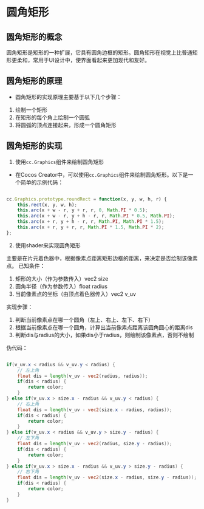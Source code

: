 # 圆角矩形

## 圆角矩形的概念

圆角矩形是矩形的一种扩展，它具有圆角边框的矩形。圆角矩形在视觉上比普通矩形更柔和，常用于UI设计中，使界面看起来更加现代和友好。

## 圆角矩形的原理

- 圆角矩形的实现原理主要基于以下几个步骤：

1. 绘制一个矩形
2. 在矩形的每个角上绘制一个圆弧
3. 将圆弧的顶点连接起来，形成一个圆角矩形

## 圆角矩形的实现

1. 使用`cc.Graphics`组件来绘制圆角矩形
- 在Cocos Creator中，可以使用`cc.Graphics`组件来绘制圆角矩形。以下是一个简单的示例代码：

```javascript

cc.Graphics.prototype.roundRect = function(x, y, w, h, r) {
    this.rect(x, y, w, h);
    this.arc(x + w - r, y + r, r, 0, Math.PI * 0.5);
    this.arc(x + w - r, y + h - r, r, Math.PI * 0.5, Math.PI);
    this.arc(x + r, y + h - r, r, Math.PI, Math.PI * 1.5);
    this.arc(x + r, y + r, r, Math.PI * 1.5, Math.PI * 2);
};

```

2. 使用shader来实现圆角矩形

主要是在片元着色器中，根据像素点距离矩形边框的距离，来决定是否绘制该像素点。
已知条件：
1. 矩形的大小（作为参数传入）vec2 size
2. 圆角半径（作为参数传入）float radius
3. 当前像素点的坐标（由顶点着色器传入）vec2 v_uv

实现步骤：
1. 判断当前像素点在哪一个圆角（左上、右上、左下、右下）
2. 根据当前像素点在哪一个圆角，计算出当前像素点距离该圆角圆心的距离dis
3. 判断dis与radius的大小，如果dis小于radius，则绘制该像素点，否则不绘制

伪代码：

```glsl

if(v_uv.x < radius && v_uv.y < radius) {
    // 左上角
    float dis = length(v_uv - vec2(radius, radius));
    if(dis < radius) {
        return color;
    }
} else if(v_uv.x > size.x - radius && v_uv.y < radius) {
    // 右上角
    float dis = length(v_uv - vec2(size.x - radius, radius));
    if(dis < radius) {
        return color;
    }
} else if(v_uv.x < radius && v_uv.y > size.y - radius) {
    // 左下角
    float dis = length(v_uv - vec2(radius, size.y - radius));
    if(dis < radius) {
        return color;
    }
} else if(v_uv.x > size.x - radius && v_uv.y > size.y - radius) {
    // 右下角
    float dis = length(v_uv - vec2(size.x - radius, size.y - radius));
    if(dis < radius) {
        return color;
    }
}

```
